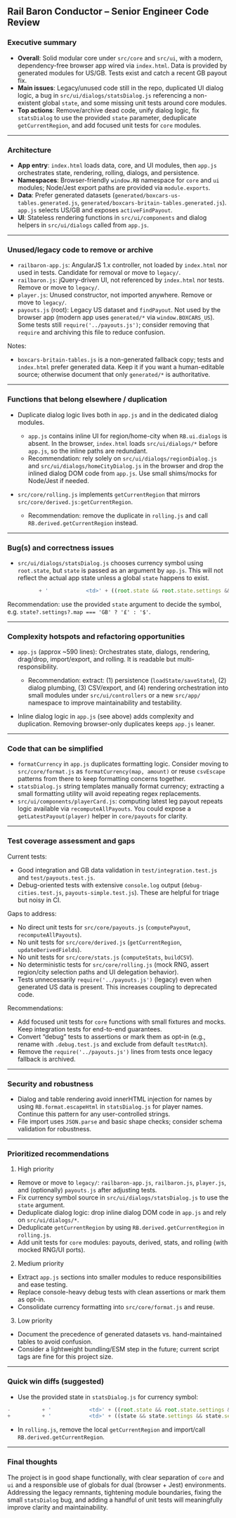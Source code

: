 ## Rail Baron Conductor – Senior Engineer Code Review

### Executive summary

- **Overall**: Solid modular core under `src/core` and `src/ui`, with a modern, dependency-free browser app wired via `index.html`. Data is provided by generated modules for US/GB. Tests exist and catch a recent GB payout fix.
- **Main issues**: Legacy/unused code still in the repo, duplicated UI dialog logic, a bug in `src/ui/dialogs/statsDialog.js` referencing a non-existent global `state`, and some missing unit tests around core modules.
- **Top actions**: Remove/archive dead code, unify dialog logic, fix `statsDialog` to use the provided `state` parameter, deduplicate `getCurrentRegion`, and add focused unit tests for `core` modules.

---

### Architecture

- **App entry**: `index.html` loads data, core, and UI modules, then `app.js` orchestrates state, rendering, rolling, dialogs, and persistence.
- **Namespaces**: Browser-friendly `window.RB` namespace for `core` and `ui` modules; Node/Jest export paths are provided via `module.exports`.
- **Data**: Prefer generated datasets (`generated/boxcars-us-tables.generated.js`, `generated/boxcars-britain-tables.generated.js`). `app.js` selects US/GB and exposes `activeFindPayout`.
- **UI**: Stateless rendering functions in `src/ui/components` and dialog helpers in `src/ui/dialogs` called from `app.js`.

---

### Unused/legacy code to remove or archive

- `railbaron-app.js`: AngularJS 1.x controller, not loaded by `index.html` nor used in tests. Candidate for removal or move to `legacy/`.
- `railbaron.js`: jQuery-driven UI, not referenced by `index.html` nor tests. Remove or move to `legacy/`.
- `player.js`: Unused constructor, not imported anywhere. Remove or move to `legacy/`.
- `payouts.js` (root): Legacy US dataset and `findPayout`. Not used by the browser app (modern app uses `generated/*` via `window.BOXCARS_US`). Some tests still `require('../payouts.js')`; consider removing that `require` and archiving this file to reduce confusion.

Notes:
- `boxcars-britain-tables.js` is a non-generated fallback copy; tests and `index.html` prefer generated data. Keep it if you want a human-editable source; otherwise document that only `generated/*` is authoritative.

---

### Functions that belong elsewhere / duplication

- Duplicate dialog logic lives both in `app.js` and in the dedicated dialog modules.
  - `app.js` contains inline UI for region/home-city when `RB.ui.dialogs` is absent. In the browser, `index.html` loads `src/ui/dialogs/*` before `app.js`, so the inline paths are redundant.
  - Recommendation: rely solely on `src/ui/dialogs/regionDialog.js` and `src/ui/dialogs/homeCityDialog.js` in the browser and drop the inlined dialog DOM code from `app.js`. Use small shims/mocks for Node/Jest if needed.

- `src/core/rolling.js` implements `getCurrentRegion` that mirrors `src/core/derived.js:getCurrentRegion`.
  - Recommendation: remove the duplicate in `rolling.js` and call `RB.derived.getCurrentRegion` instead.

---

### Bug(s) and correctness issues

- `src/ui/dialogs/statsDialog.js` chooses currency symbol using `root.state`, but `state` is passed as an argument by `app.js`. This will not reflect the actual app state unless a global `state` happens to exist.

```24:34:src/ui/dialogs/statsDialog.js
          + '            <td>' + ((root.state && root.state.settings && root.state.settings.map === 'GB') ? '£' : '$') + totals.totalPayout.toString().replace(/\\B(?=(\\d{3})+(?!\\d))/g, ',') + '</td>\n'
```

Recommendation: use the provided `state` argument to decide the symbol, e.g. `state?.settings?.map === 'GB' ? '£' : '$'`.

---

### Complexity hotspots and refactoring opportunities

- `app.js` (approx ~590 lines): Orchestrates state, dialogs, rendering, drag/drop, import/export, and rolling. It is readable but multi-responsibility.
  - Recommendation: extract: (1) persistence (`loadState/saveState`), (2) dialog plumbing, (3) CSV/export, and (4) rendering orchestration into small modules under `src/ui/controllers` or a new `src/app/` namespace to improve maintainability and testability.

- Inline dialog logic in `app.js` (see above) adds complexity and duplication. Removing browser-only duplicates keeps `app.js` leaner.

---

### Code that can be simplified

- `formatCurrency` in `app.js` duplicates formatting logic. Consider moving to `src/core/format.js` as `formatCurrency(map, amount)` or reuse `csvEscape` patterns from there to keep formatting concerns together.
- `statsDialog.js` string templates manually format currency; extracting a small formatting utility will avoid repeating regex replacements.
- `src/ui/components/playerCard.js`: computing latest leg payout repeats logic available via `recomputeAllPayouts`. You could expose a `getLatestPayout(player)` helper in `core/payouts` for clarity.

---

### Test coverage assessment and gaps

Current tests:
- Good integration and GB data validation in `test/integration.test.js` and `test/payouts.test.js`.
- Debug-oriented tests with extensive `console.log` output (`debug-cities.test.js`, `payouts-simple.test.js`). These are helpful for triage but noisy in CI.

Gaps to address:
- No direct unit tests for `src/core/payouts.js` (`computePayout`, `recomputeAllPayouts`).
- No unit tests for `src/core/derived.js` (`getCurrentRegion`, `updateDerivedFields`).
- No unit tests for `src/core/stats.js` (`computeStats`, `buildCSV`).
- No deterministic tests for `src/core/rolling.js` (mock RNG, assert region/city selection paths and UI delegation behavior).
- Tests unnecessarily `require('../payouts.js')` (legacy) even when generated US data is present. This increases coupling to deprecated code.

Recommendations:
- Add focused unit tests for `core` functions with small fixtures and mocks. Keep integration tests for end-to-end guarantees.
- Convert “debug” tests to assertions or mark them as opt-in (e.g., rename with `.debug.test.js` and exclude from default `testMatch`).
- Remove the `require('../payouts.js')` lines from tests once legacy fallback is archived.

---

### Security and robustness

- Dialog and table rendering avoid innerHTML injection for names by using `RB.format.escapeHtml` in `statsDialog.js` for player names. Continue this pattern for any user-controlled strings.
- File import uses `JSON.parse` and basic shape checks; consider schema validation for robustness.

---

### Prioritized recommendations

1) High priority
- Remove or move to `legacy/`: `railbaron-app.js`, `railbaron.js`, `player.js`, and (optionally) `payouts.js` after adjusting tests.
- Fix currency symbol source in `src/ui/dialogs/statsDialog.js` to use the `state` argument.
- Deduplicate dialog logic: drop inline dialog DOM code in `app.js` and rely on `src/ui/dialogs/*`.
- Deduplicate `getCurrentRegion` by using `RB.derived.getCurrentRegion` in `rolling.js`.
- Add unit tests for `core` modules: payouts, derived, stats, and rolling (with mocked RNG/UI ports).

2) Medium priority
- Extract `app.js` sections into smaller modules to reduce responsibilities and ease testing.
- Replace console-heavy debug tests with clean assertions or mark them as opt-in.
- Consolidate currency formatting into `src/core/format.js` and reuse.

3) Low priority
- Document the precedence of generated datasets vs. hand-maintained tables to avoid confusion.
- Consider a lightweight bundling/ESM step in the future; current script tags are fine for this project size.

---

### Quick win diffs (suggested)

- Use the provided state in `statsDialog.js` for currency symbol:

```24:34:src/ui/dialogs/statsDialog.js
-          + '            <td>' + ((root.state && root.state.settings && root.state.settings.map === 'GB') ? '£' : '$') + totals.totalPayout.toString().replace(/\\B(?=(\\d{3})+(?!\\d))/g, ',') + '</td>\n'
+          + '            <td>' + ((state && state.settings && state.settings.map === 'GB') ? '£' : '$') + totals.totalPayout.toString().replace(/\\B(?=(\\d{3})+(?!\\d))/g, ',') + '</td>\n'
```

- In `rolling.js`, remove the local `getCurrentRegion` and import/call `RB.derived.getCurrentRegion`.

---

### Final thoughts

The project is in good shape functionally, with clear separation of `core` and `ui` and a responsible use of globals for dual (browser + Jest) environments. Addressing the legacy remnants, tightening module boundaries, fixing the small `statsDialog` bug, and adding a handful of unit tests will meaningfully improve clarity and maintainability.


